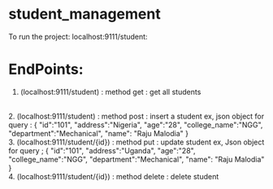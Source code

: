 # student_management
To run the project:
localhost:9111/student:

# EndPoints:
1. (localhost:9111/student) :  method get : get all students
<br>
2. (localhost:9111/student) : method post : insert a student
ex, json object for query : 
{
    "id":"101",
    "address":"Nigeria",
    "age":"28",
    "college_name":"NGG",
    "department":"Mechanical",
    "name": "Raju Malodia"
}
<br>
3. (localhost:9111/student/{id}) : method put : update student
ex, Json object for query ; 
{
    "id":"101",
    "address":"Uganda",
    "age":"28",
    "college_name":"NGG",
    "department":"Mechanical",
    "name": "Raju Malodia"
}
<br>
4. (localhost:9111/student/{id}) : method delete : delete student

